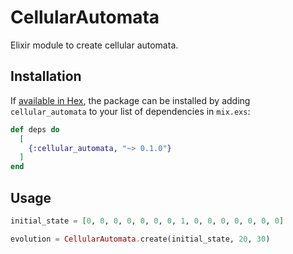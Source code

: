 # CellularAutomata

Elixir module to create cellular automata.

## Installation

If [available in Hex](https://hex.pm/docs/publish), the package can be installed
by adding `cellular_automata` to your list of dependencies in `mix.exs`:

```elixir
def deps do
  [
    {:cellular_automata, "~> 0.1.0"}
  ]
end
```

## Usage

```elixir
initial_state = [0, 0, 0, 0, 0, 0, 0, 1, 0, 0, 0, 0, 0, 0, 0]

evolution = CellularAutomata.create(initial_state, 20, 30)
```